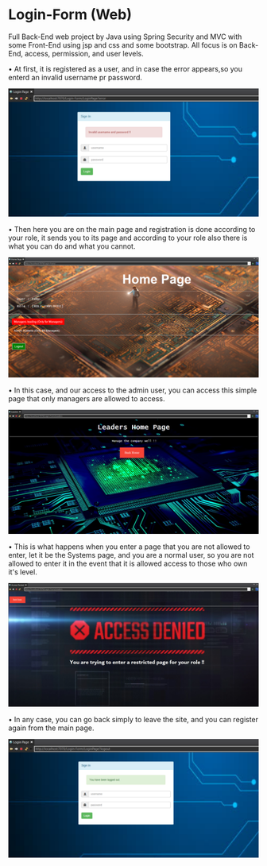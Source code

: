 # Login-Form (Web)
Full Back-End web project by Java using Spring Security and MVC with some Front-End using jsp and css and some bootstrap.
All focus is on Back-End, access, permission, and user levels.

• At first, it is registered as a user, and in case the error appears,so you enterd an invalid username pr password.

![Login Page](https://github.com/Henry-Azer/Login-Form/blob/master/Images/Invalid%20User.png?raw=true)

• Then here you are on the main page and registration is done according to your role,
it sends you to its page and according to your role also there is what you can do and what you cannot.

![Home Page](https://github.com/Henry-Azer/Login-Form/blob/master/Images/Home.png?raw=true)

• In this case, and our access to the admin user,
you can access this simple page that only managers are allowed to access.

![Admin Page](https://github.com/Henry-Azer/Login-Form/blob/master/Images/Manage.png?raw=true)

• This is what happens when you enter a page that you are not allowed to enter,
let it be the Systems page, and you are a normal user,
so you are not allowed to enter it in the event that it is allowed access to those who own it's level.

![Access Denied](https://github.com/Henry-Azer/Login-Form/blob/master/Images/Access%20Denied.png?raw=true)

• In any case, you can go back simply to leave the site, and you can register again from the main page.

![Logout](https://github.com/Henry-Azer/Login-Form/blob/master/Images/Logout.png?raw=true)
